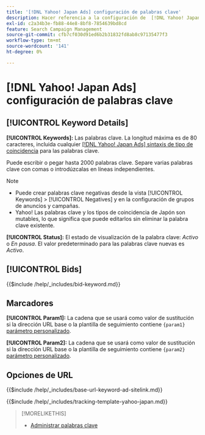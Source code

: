 ```yaml
---
title: '[!DNL Yahoo! Japan Ads] configuración de palabras clave'
description: Hacer referencia a la configuración de  [!DNL Yahoo! Japan Ads] palabras clave.
exl-id: c2a34b3e-fb88-44e8-8bf8-7854639bd8cd
feature: Search Campaign Management
source-git-commit: cfb7cf030d91ed6b2b31832fd8ab8c97135477f3
workflow-type: tm+mt
source-wordcount: '141'
ht-degree: 0%

---
```


# [!DNL Yahoo! Japan Ads] configuración de palabras clave

## [!UICONTROL Keyword Details]

**[!UICONTROL Keywords]:** Las palabras clave. La longitud máxima es de 80 caracteres, incluida cualquier [[!DNL Yahoo! Japan Ads] sintaxis de tipo de coincidencia](https://ads-help.yahoo-net.jp/s/article/H000044997) para las palabras clave.

Puede escribir o pegar hasta 2000 palabras clave. Separe varias palabras clave con comas o introdúzcalas en líneas independientes.

>[!NOTE]
>
>* Puede crear palabras clave negativas desde la vista [!UICONTROL Keywords] > [!UICONTROL Negatives] y en la configuración de grupos de anuncios y campañas.
>* Yahoo! Las palabras clave y los tipos de coincidencia de Japón son mutables, lo que significa que puede editarlos sin eliminar la palabra clave existente.

**[!UICONTROL Status]:** El estado de visualización de la palabra clave: *Activo* o *En pausa*. El valor predeterminado para las palabras clave nuevas es *Activo*.

## [!UICONTROL Bids]

<!-- **[!UICONTROL Bid]:** -->

{{$include /help/_includes/bid-keyword.md}}

## Marcadores

**[!UICONTROL Param1]:** La cadena que se usará como valor de sustitución si la dirección URL base o la plantilla de seguimiento contiene `{param1}` [parámetro personalizado](https://ads-help.yahoo-net.jp/s/article/H000044803?language=en_US).

**[!UICONTROL Param2]:** La cadena que se usará como valor de sustitución si la dirección URL base o la plantilla de seguimiento contiene `{param2}` [parámetro personalizado](https://ads-help.yahoo-net.jp/s/article/H000044803?language=en_US).

## Opciones de URL

<!-- **[!UICONTROL Base URl]:** -->

{{$include /help/_includes/base-url-keyword-ad-sitelink.md}}

<!-- **[!UICONTROL Tracking Template]:** -->

{{$include /help/_includes/tracking-template-yahoo-japan.md}}

>[!MORELIKETHIS]
>
>* [Administrar palabras clave](/help/search-social-commerce/campaign-management/campaigns/keyword-manage.md)
